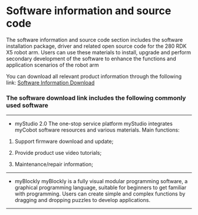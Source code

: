 # Software information and source code
The software information and source code section includes the software installation package, driver and related open source code for the 280 RDK X5 robot arm. Users can use these materials to install, upgrade and perform secondary development of the software to enhance the functions and application scenarios of the robot arm

You can download all relevant product information through the following link: [Software Information Download](https://www.elephantrobotics.com/support/)

### The software download link includes the following commonly used software
---
* myStudio 2.0
The one-stop service platform myStudio integrates myCobot software resources and various materials.
Main functions:

1. Support firmware download and update;

2. Provide product use video tutorials;

3. Maintenance/repair information;

---

* myBlockly
myBlockly is a fully visual modular programming software, a graphical programming language, suitable for beginners to get familiar with programming.
Users can create simple and complex functions by dragging and dropping puzzles to develop applications.

---